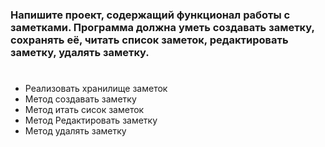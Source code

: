 ### Напишите проект, содержащий функционал работы с заметками. Программа должна уметь создавать заметку, сохранять её, читать список заметок, редактировать заметку, удалять заметку.

# 
* Реализовать хранилище заметок
* Метод создавать заметку
* Метод итать сисок заметок
* Метод Редактировать заметку
* Метод удалять заметку

